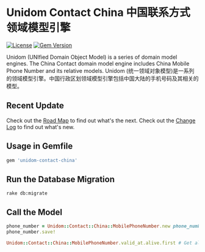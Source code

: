 # Unidom Contact China 中国联系方式领域模型引擎

[![License](https://img.shields.io/badge/license-MIT-green.svg)](http://opensource.org/licenses/MIT)
[![Gem Version](https://badge.fury.io/rb/unidom-contact-china.svg)](https://badge.fury.io/rb/unidom-contact-china)

Unidom (UNIfied Domain Object Model) is a series of domain model engines. The China Contact domain model engine includes China Mobile Phone Number and its relative models.
Unidom (统一领域对象模型)是一系列的领域模型引擎。中国行政区划领域模型引擎包括中国大陆的手机号码及其相关的模型。

## Recent Update
Check out the [Road Map](ROADMAP.md) to find out what's the next.
Check out the [Change Log](CHANGELOG.md) to find out what's new.

## Usage in Gemfile
```ruby
gem 'unidom-contact-china'
```

## Run the Database Migration
```shell
rake db:migrate
```

## Call the Model
```ruby
phone_number = Unidom::Contact::China::MobilePhoneNumber.new phone_number: '13912345678'
phone_number.save!

Unidom::Contact::China::MobilePhoneNumber.valid_at.alive.first # Get all active China mobile phone numbers
```

